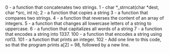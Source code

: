0 -  a function that concatenates two strings.
1 - char *_strncat(char *dest, char *src, int n);
2 - a function that copies a string
3 - a function that compares two strings.
4 -  a function that reverses the content of an array of integers.
5 - a function that changes all lowercase letters of a string to uppercase.
6 -  a function that capitalizes all words of a string
7 - a function that encodes a string into 1337.
100 -  a function that encodes a string using rot13.
101 - a function that prints an integer.
102 - Add one line to this code, so that the program prints a[2] = 98, followed by a new line.
